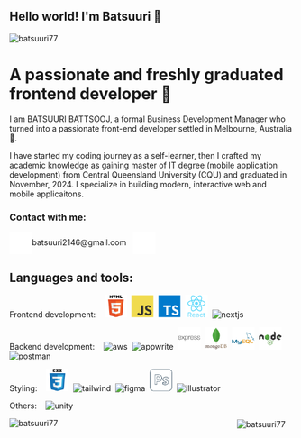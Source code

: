 ## Hello world! I'm Batsuuri 👋

<p align="left"> 
    <img src="https://komarev.com/ghpvc/?username=batsuuri77&label=Profile%20views&color=0e75b6&style=flat" alt="batsuuri77" /> 
</p>
<div>
    <h1>A passionate and freshly graduated frontend developer 🙂</h1>
    <p align="left">
        I am <span className="font-bold">BATSUURI BATTSOOJ</span>, a
        formal Business Development Manager who turned into a passionate
        front-end developer settled in Melbourne, Australia 🙂.
    </p>
    <p align="left">
        I have started my coding journey as a self-learner, then I crafted
        my academic knowledge as gaining master of IT degree (mobile
        application development) from Central Queensland University (CQU)
        and graduated in November, 2024. I specialize in building modern,
        interactive web and mobile applicaitons.
    </p>
    <h3>Contact with me:</h3>
    <p align="left">
        <a>
            <img align="left" src="img/globe-dark.svg" width="40" height="40"/> batsuuri2146@gmail.com
        </a> 
        &nbsp; <a href="https://www.linkedin.com/in/batsuuri-battsooj-b27231b8?lipi=urn%3Ali%3Apage%3Ad_flagship3_profile_view_base_contact_details%3Bn8%2BWsd03QpSWvUaxp9Rqrg%3D%3D" target="blank">
            <img align="center" src="img/linkedin-dark.svg" alt="batsuuri battsooj" height="40" width="40"     />
        </a>
    </p>
    <h2>Languages and tools:</h2>
    <p align="left">
        <p>Frontend development: &nbsp;
            &nbsp;<img src="https://raw.githubusercontent.com/devicons/devicon/master/icons/html5/html5-original-wordmark.svg" alt="html5" width="40" height="40"/> 
            &nbsp;<img src="https://raw.githubusercontent.com/devicons/devicon/master/icons/javascript/javascript-original.svg" alt="javascript" width="40" height="40"/> 
            &nbsp;<img src="https://raw.githubusercontent.com/devicons/devicon/master/icons/typescript/typescript-original.svg" alt="typescript" width="40" height="40"/>
            &nbsp;<img src="https://raw.githubusercontent.com/devicons/devicon/master/icons/react/react-original-wordmark.svg" alt="react" width="40" height="40"/> 
            &nbsp;<img src="https://cdn.worldvectorlogo.com/logos/nextjs-2.svg" alt="nextjs" width="40" height="40"/> 
        </p>
         <p>Backend development: &nbsp;
            &nbsp;<img src="https://upload.wikimedia.org/wikipedia/commons/9/93/Amazon_Web_Services_Logo.svg" alt="aws" width="40" height="40"/> 
            &nbsp;<img src="https://www.vectorlogo.zone/logos/appwriteio/appwriteio-icon.svg" alt="appwrite" width="40" height="40"/> 
            &nbsp;<img src="https://raw.githubusercontent.com/devicons/devicon/master/icons/express/express-original-wordmark.svg" alt="express" width="40" height="40"/> 
            &nbsp;<img src="https://raw.githubusercontent.com/devicons/devicon/master/icons/mongodb/mongodb-original-wordmark.svg" alt="mongodb" width="40" height="40"/> 
            &nbsp;<img src="https://raw.githubusercontent.com/devicons/devicon/master/icons/mysql/mysql-original-wordmark.svg" alt="mysql" width="40" height="40"/> 
            &nbsp;<img src="https://raw.githubusercontent.com/devicons/devicon/master/icons/nodejs/nodejs-original-wordmark.svg" alt="nodejs" width="40" height="40"/> 
            &nbsp;<img src="https://www.vectorlogo.zone/logos/getpostman/getpostman-icon.svg" alt="postman" width="40" height="40"/> 
         </p>
         <p>Styling: &nbsp;
            &nbsp;<img src="https://raw.githubusercontent.com/devicons/devicon/master/icons/css3/css3-original-wordmark.svg" alt="css3" width="40" height="40"/> 
            &nbsp;<img src="https://www.vectorlogo.zone/logos/tailwindcss/tailwindcss-icon.svg" alt="tailwind" width="40" height="40"/>
            &nbsp;<img src="https://www.vectorlogo.zone/logos/figma/figma-icon.svg" alt="figma" width="40" height="40"/> 
            &nbsp;<img src="https://raw.githubusercontent.com/devicons/devicon/master/icons/photoshop/photoshop-line.svg" alt="photoshop" width="40" height="40"/> 
            &nbsp;<img src="https://www.vectorlogo.zone/logos/adobe_illustrator/adobe_illustrator-icon.svg" alt="illustrator" width="40" height="40"/> 
         </p>
         <p>Others: &nbsp;
            &nbsp;<img src="https://www.vectorlogo.zone/logos/unity3d/unity3d-icon.svg" alt="unity" width="40" height="40"/>
         </p>
    </p>
    <p><img align="left" src="https://github-readme-stats.vercel.app/api/top-langs?username=batsuuri77&show_icons=true&locale=en&layout=compact" alt="batsuuri77" width="400" height="200"/></p>
    <p>&nbsp;<img align="center" src="https://github-readme-stats.vercel.app/api?username=batsuuri77&show_icons=true&locale=en" alt="batsuuri77" width="400" height="300"/></p>
<!--     <p><img align="center" src="https://github-readme-streak-stats.herokuapp.com/?user=batsuuri77&" alt="batsuuri77" /></p> -->
<!-- <p align="left"> <a href="https://github.com/ryo-ma/github-profile-trophy"><img src="https://github-profile-trophy.vercel.app/?username=batsuuri77" alt="batsuuri77" /></a> </p> -->
</div>
</div>
